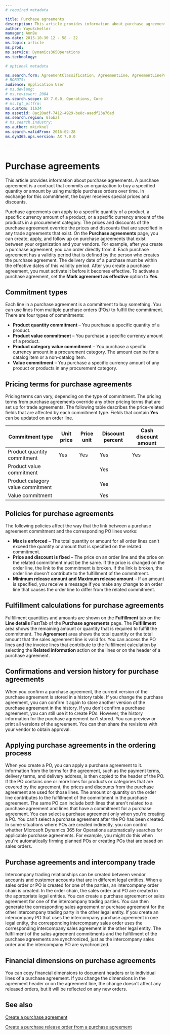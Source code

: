 ```yaml
---
# required metadata

title: Purchase agreements
description: This article provides information about purchase agreements. A purchase agreement is a contract that commits an organization to buy a specified quantity or amount by using multiple purchase orders over time. In exchange for this commitment, the buyer receives special prices and discounts. 
author: YuyuScheller
manager: AnnBe
ms.date: 2015-10-30 12 - 58 - 22
ms.topic: article
ms.prod: 
ms.service: Dynamics365Operations
ms.technology: 

# optional metadata

ms.search.form: AgreementClassification, AgreementLine, AgreementLinePrompt, PurchAgreement, PurchAgreementCreate, PurchAgreementGenerateReleaseOrder, PurchAgreementHistory, PurchAgreementInvoiceJournal
# ROBOTS: 
audience: Application User
# ms.devlang: 
# ms.reviewer: 2084
ms.search.scope: AX 7.0.0, Operations, Core
# ms.tgt_pltfrm: 
ms.custom: 11634
ms.assetid: 8ac20adf-7412-4929-be8c-aaedf23a76ad
ms.search.region: Global
# ms.search.industry: 
ms.author: mkirknel
ms.search.validFrom: 2016-02-28
ms.dyn365.ops.version: AX 7.0.0

---
```


# Purchase agreements

This article provides information about purchase agreements. A purchase agreement is a contract that commits an organization to buy a specified quantity or amount by using multiple purchase orders over time. In exchange for this commitment, the buyer receives special prices and discounts. 

Purchase agreements can apply to a specific quantity of a product, a specific currency amount of a product, or a specific currency amount of the products in a procurement category. The prices and discounts of the purchase agreement override the prices and discounts that are specified in any trade agreements that exist. On the **Purchase agreements** page, you can create, apply, and follow up on purchase agreements that exist between your organization and your vendors. For example, after you create a purchase agreement, you can order directly from it. Each purchase agreement has a validity period that is defined by the person who creates the purchase agreement. The delivery date of a purchase must be within the effective dates of this validity period. After you create a purchase agreement, you must activate it before it becomes effective. To activate a purchase agreement, set the **Mark agreement as effective** option to **Yes**.

## Commitment types
Each line in a purchase agreement is a commitment to buy something. You can use lines from multiple purchase orders (POs) to fulfill the commitment. There are four types of commitments:

-   **Product quantity commitment** – You purchase a specific quantity of a product.
-   **Product value commitment** – You purchase a specific currency amount of a product.
-   **Product category value commitment** – You purchase a specific currency amount in a procurement category. The amount can be for a catalog item or a non-catalog item.
-   **Value commitment** – You purchase a specific currency amount of any product or products in any procurement category.

## Pricing terms for purchase agreements
Pricing terms can vary, depending on the type of commitment. The pricing terms from purchase agreements override any other pricing terms that are set up for trade agreements. The following table describes the price-related fields that are affected by each commitment type. Fields that contain **Yes** can be updated on an order line.

| Commitment type                   | Unit price | Price unit | Discount percent | Cash discount amount |
|-----------------------------------|------------|------------|------------------|----------------------|
| Product quantity commitment       | Yes        | Yes        | Yes              | Yes                  |
| Product value commitment          |            |            | Yes              |                      |
| Product category value commitment |            |            | Yes              |                      |
| Value commitment                  |            |            | Yes              |                      |

## Policies for purchase agreements
The following policies affect the way that the link between a purchase agreement commitment and the corresponding PO lines works:

-   **Max is enforced** – The total quantity or amount for all order lines can't exceed the quantity or amount that is specified on the related commitment.
-   **Price and discount is fixed** – The price on an order line and the price on the related commitment must be the same. If the price is changed on the order line, the link to the commitment is broken. If the link is broken, the order line doesn't contribute to the fulfillment of the commitment.
-   **Minimum release amount and Maximum release amount** – If an amount is specified, you receive a message if you make any change to an order line that causes the order line to differ from the related commitment.

## Fulfillment calculations for purchase agreements
Fulfillment quantities and amounts are shown on the **Fulfillment** tab on the **Line details** FastTab of the **Purchase agreements** page. The **Fulfillment** area shows the remaining amount or quantity that is required to fulfill the commitment. The **Agreement** area shows the total quantity or the total amount that the sales agreement line is valid for. You can access the PO lines and the invoice lines that contribute to the fulfillment calculation by selecting the **Related information** action on the lines or on the header of a purchase agreement.

## Confirmations and version history for purchase agreements
When you confirm a purchase agreement, the current version of the purchase agreement is stored in a history table. If you change the purchase agreement, you can confirm it again to store another version of the purchase agreement in the history. If you don't confirm a purchase agreement, you can still use it to create POs. However, the history information for the purchase agreement isn't stored. You can preview or print all versions of the agreement. You can then share the revisions with your vendor to obtain approval.

## Applying purchase agreements in the ordering process
When you create a PO, you can apply a purchase agreement to it. Information from the terms for the agreement, such as the payment terms, delivery terms, and delivery address, is then copied to the header of the PO. If the PO contains one or more lines for products or categories that are covered by the agreement, the prices and discounts from the purchase agreement are used for those lines. The amount or quantity on the order line contributes to the fulfillment of the commitment in the purchase agreement. The same PO can include both lines that aren't related to a purchase agreement and lines that have a commitment for a purchase agreement. You can select a purchase agreement only when you're creating a PO. You can't select a purchase agreement after the PO has been created. In some situations where POs are created indirectly, you can control whether Microsoft Dynamics 365 for Operations automatically searches for applicable purchase agreements. For example, you might do this when you're automatically firming planned POs or creating POs that are based on sales orders.

## Purchase agreements and intercompany trade
Intercompany trading relationships can be created between vendor accounts and customer accounts that are in different legal entities. When a sales order or PO is created for one of the parties, an intercompany order chain is created. In the order chain, the sales order and PO are created in the appropriate legal entities. You can create a purchase agreement or sales agreement for one of the intercompany trading parties. You can then generate the corresponding sales agreement or purchase agreement for the other intercompany trading party in the other legal entity. If you create an intercompany PO that uses the intercompany purchase agreement in one legal entity, the corresponding intercompany sales order uses the corresponding intercompany sales agreement in the other legal entity. The fulfillment of the sales agreement commitments and the fulfillment of the purchase agreements are synchronized, just as the intercompany sales order and the intercompany PO are synchronized.

## Financial dimensions on purchase agreements
You can copy financial dimensions to document headers or to individual lines of a purchase agreement. If you change the dimensions in the agreement header or on the agreement line, the change doesn't affect any released orders, but it will be reflected on any new orders.

See also
--------

[Create a purchase agreement](https://ax.help.dynamics.com/en/wiki/create-a-purchase-agreement/)

[Create a purchase release order from a purchase agreement](https://ax.help.dynamics.com/en/wiki/create-a-purchase-release-order-from-a-purchase-agreement/)

